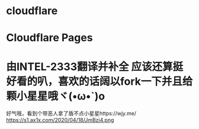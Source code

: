 # cloudflare
Cloudflare Pages
============================================================================
由INTEL-2333翻译并补全
应该还算挺好看的叭，喜欢的话阔以fork一下并且给颗小星星哦ヾ(•ω•`)o
============================================================================
好气哦，看到个带恶人拿了盾不点小星星https://wjy.me/
https://s1.ax1x.com/2020/04/18/JmBzi4.png
